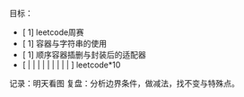 目标：
- [ 1] leetcode周赛
- [ 1] 容器与字符串的使用
- [ 1] 顺序容器插删与封装后的适配器
- [ | | | | | | | | |       ] leetcode*10

记录：明天看图
复盘：分析边界条件，做减法，找不变与特殊点。